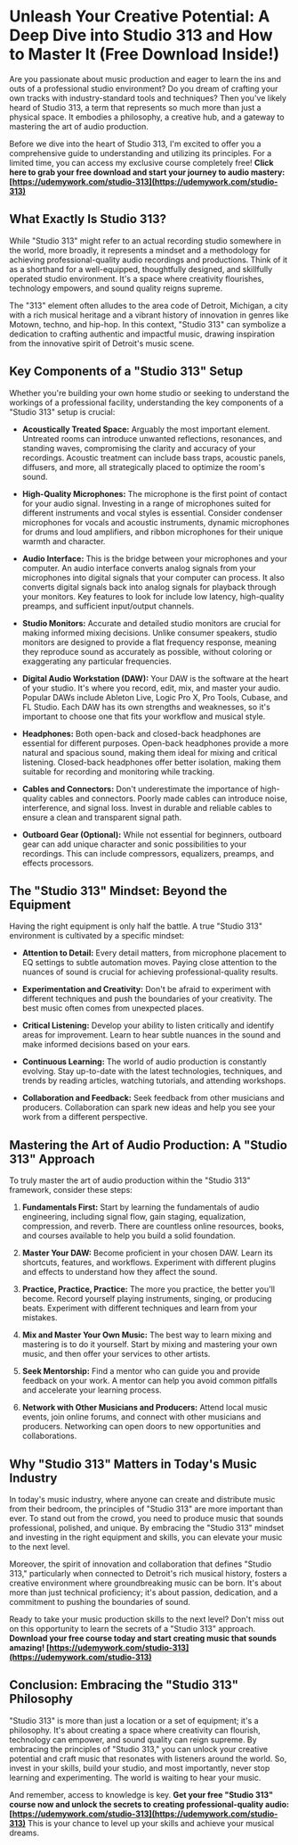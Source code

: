 # Unleash Your Creative Potential: A Deep Dive into Studio 313 and How to Master It (Free Download Inside!)

Are you passionate about music production and eager to learn the ins and outs of a professional studio environment? Do you dream of crafting your own tracks with industry-standard tools and techniques? Then you've likely heard of Studio 313, a term that represents so much more than just a physical space. It embodies a philosophy, a creative hub, and a gateway to mastering the art of audio production.

Before we dive into the heart of Studio 313, I'm excited to offer you a comprehensive guide to understanding and utilizing its principles. For a limited time, you can access my exclusive course completely free! **Click here to grab your free download and start your journey to audio mastery: [https://udemywork.com/studio-313](https://udemywork.com/studio-313)**

## What Exactly Is Studio 313?

While "Studio 313" might refer to an actual recording studio somewhere in the world, more broadly, it represents a mindset and a methodology for achieving professional-quality audio recordings and productions. Think of it as a shorthand for a well-equipped, thoughtfully designed, and skillfully operated studio environment. It's a space where creativity flourishes, technology empowers, and sound quality reigns supreme.

The "313" element often alludes to the area code of Detroit, Michigan, a city with a rich musical heritage and a vibrant history of innovation in genres like Motown, techno, and hip-hop. In this context, "Studio 313" can symbolize a dedication to crafting authentic and impactful music, drawing inspiration from the innovative spirit of Detroit's music scene.

## Key Components of a "Studio 313" Setup

Whether you're building your own home studio or seeking to understand the workings of a professional facility, understanding the key components of a "Studio 313" setup is crucial:

*   **Acoustically Treated Space:** Arguably the most important element. Untreated rooms can introduce unwanted reflections, resonances, and standing waves, compromising the clarity and accuracy of your recordings. Acoustic treatment can include bass traps, acoustic panels, diffusers, and more, all strategically placed to optimize the room's sound.

*   **High-Quality Microphones:** The microphone is the first point of contact for your audio signal. Investing in a range of microphones suited for different instruments and vocal styles is essential. Consider condenser microphones for vocals and acoustic instruments, dynamic microphones for drums and loud amplifiers, and ribbon microphones for their unique warmth and character.

*   **Audio Interface:** This is the bridge between your microphones and your computer. An audio interface converts analog signals from your microphones into digital signals that your computer can process. It also converts digital signals back into analog signals for playback through your monitors. Key features to look for include low latency, high-quality preamps, and sufficient input/output channels.

*   **Studio Monitors:** Accurate and detailed studio monitors are crucial for making informed mixing decisions. Unlike consumer speakers, studio monitors are designed to provide a flat frequency response, meaning they reproduce sound as accurately as possible, without coloring or exaggerating any particular frequencies.

*   **Digital Audio Workstation (DAW):** Your DAW is the software at the heart of your studio. It's where you record, edit, mix, and master your audio. Popular DAWs include Ableton Live, Logic Pro X, Pro Tools, Cubase, and FL Studio. Each DAW has its own strengths and weaknesses, so it's important to choose one that fits your workflow and musical style.

*   **Headphones:** Both open-back and closed-back headphones are essential for different purposes. Open-back headphones provide a more natural and spacious sound, making them ideal for mixing and critical listening. Closed-back headphones offer better isolation, making them suitable for recording and monitoring while tracking.

*   **Cables and Connectors:** Don't underestimate the importance of high-quality cables and connectors. Poorly made cables can introduce noise, interference, and signal loss. Invest in durable and reliable cables to ensure a clean and transparent signal path.

*   **Outboard Gear (Optional):** While not essential for beginners, outboard gear can add unique character and sonic possibilities to your recordings. This can include compressors, equalizers, preamps, and effects processors.

## The "Studio 313" Mindset: Beyond the Equipment

Having the right equipment is only half the battle. A true "Studio 313" environment is cultivated by a specific mindset:

*   **Attention to Detail:** Every detail matters, from microphone placement to EQ settings to subtle automation moves. Paying close attention to the nuances of sound is crucial for achieving professional-quality results.

*   **Experimentation and Creativity:** Don't be afraid to experiment with different techniques and push the boundaries of your creativity. The best music often comes from unexpected places.

*   **Critical Listening:** Develop your ability to listen critically and identify areas for improvement. Learn to hear subtle nuances in the sound and make informed decisions based on your ears.

*   **Continuous Learning:** The world of audio production is constantly evolving. Stay up-to-date with the latest technologies, techniques, and trends by reading articles, watching tutorials, and attending workshops.

*   **Collaboration and Feedback:** Seek feedback from other musicians and producers. Collaboration can spark new ideas and help you see your work from a different perspective.

## Mastering the Art of Audio Production: A "Studio 313" Approach

To truly master the art of audio production within the "Studio 313" framework, consider these steps:

1.  **Fundamentals First:** Start by learning the fundamentals of audio engineering, including signal flow, gain staging, equalization, compression, and reverb. There are countless online resources, books, and courses available to help you build a solid foundation.

2.  **Master Your DAW:** Become proficient in your chosen DAW. Learn its shortcuts, features, and workflows. Experiment with different plugins and effects to understand how they affect the sound.

3.  **Practice, Practice, Practice:** The more you practice, the better you'll become. Record yourself playing instruments, singing, or producing beats. Experiment with different techniques and learn from your mistakes.

4.  **Mix and Master Your Own Music:** The best way to learn mixing and mastering is to do it yourself. Start by mixing and mastering your own music, and then offer your services to other artists.

5.  **Seek Mentorship:** Find a mentor who can guide you and provide feedback on your work. A mentor can help you avoid common pitfalls and accelerate your learning process.

6.  **Network with Other Musicians and Producers:** Attend local music events, join online forums, and connect with other musicians and producers. Networking can open doors to new opportunities and collaborations.

## Why "Studio 313" Matters in Today's Music Industry

In today's music industry, where anyone can create and distribute music from their bedroom, the principles of "Studio 313" are more important than ever. To stand out from the crowd, you need to produce music that sounds professional, polished, and unique. By embracing the "Studio 313" mindset and investing in the right equipment and skills, you can elevate your music to the next level.

Moreover, the spirit of innovation and collaboration that defines "Studio 313," particularly when connected to Detroit's rich musical history, fosters a creative environment where groundbreaking music can be born. It's about more than just technical proficiency; it's about passion, dedication, and a commitment to pushing the boundaries of sound.

Ready to take your music production skills to the next level? Don't miss out on this opportunity to learn the secrets of a "Studio 313" approach. **Download your free course today and start creating music that sounds amazing! [https://udemywork.com/studio-313](https://udemywork.com/studio-313)**

## Conclusion: Embracing the "Studio 313" Philosophy

"Studio 313" is more than just a location or a set of equipment; it's a philosophy. It's about creating a space where creativity can flourish, technology can empower, and sound quality can reign supreme. By embracing the principles of "Studio 313," you can unlock your creative potential and craft music that resonates with listeners around the world. So, invest in your skills, build your studio, and most importantly, never stop learning and experimenting. The world is waiting to hear your music.

And remember, access to knowledge is key. **Get your free "Studio 313" course now and unlock the secrets to creating professional-quality audio: [https://udemywork.com/studio-313](https://udemywork.com/studio-313)** This is your chance to level up your skills and achieve your musical dreams.
